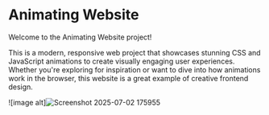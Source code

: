 
# Animating Website

Welcome to the Animating Website project!

This is a modern, responsive web project that showcases stunning CSS and JavaScript animations to create visually engaging user experiences. Whether you're exploring for inspiration or want to dive into how animations work in the browser, this website is a great example of creative frontend design.

![image alt]![Screenshot 2025-07-02 175955](https://github.com/user-attachments/assets/035c9413-045d-4099-95ff-ca0eee63a161)

